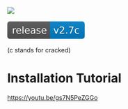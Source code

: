 
![](https://foob.cc/i/Ey8R0zp.png)

![](https://raw.githubusercontent.com/soapware/bypass/main/release.svg)

(c stands for cracked)
# Installation Tutorial
https://youtu.be/gs7N5PeZGGo
